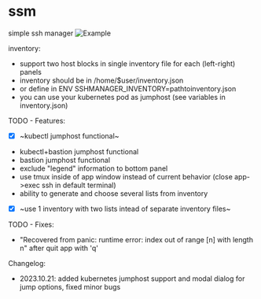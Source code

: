 # ssm
simple ssh manager
![Example](ssh-manager.gif)

inventory:
- support two host blocks in single inventory file for each (left-right) panels
- inventory should be in /home/$user/inventory.json
- or define in ENV SSHMANAGER_INVENTORY=pathtoinventory.json
- you can use your kubernetes pod as jumphost (see variables in inventory.json)

TODO - Features:
- [x] ~kubectl jumphost functional~
- kubectl+bastion jumphost functional
- bastion jumphost functional
- exclude "legend" information to bottom panel
- use tmux inside of app window instead of current behavior (close app->exec ssh in default terminal)
- ability to generate and choose several lists from inventory
- [x] ~use 1 inventory with two lists intead of separate inventory files~

TODO - Fixes:
- "Recovered from panic: runtime error: index out of range [n] with length n" after quit app with 'q'

Changelog:
- 2023.10.21: added kubernetes jumphost support and modal dialog for jump options, fixed minor bugs